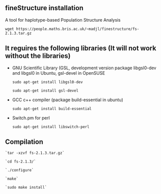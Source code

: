 fineStructure installation
---

A tool for haplotype-based Population Structure Analysis

`wget https://people.maths.bris.ac.uk/~madjl/finestructure/fs-2.1.3.tar.gz`

It reguires the following libraries (It will not work without the libraries)
---
- GNU Scientific Library (GSL, development version package libgsl0-dev and libgsl0 in Ubuntu, gsl-devel in OpenSUSE

	`sudo apt-get install libgsl0-dev`

	`sudo apt-get install gsl-devel`

- GCC c++ compiler (package build-essential in ubuntu)

	`sudo apt-get install build-essential`

- Switch.pm for perl

	`sudo apt-get install libswitch-perl`

Compilation
---

	`tar -xzvf fs-2.1.3.tar.gz`

	`cd fs-2.1.3/`

	`./configure`

	`make`

	`sudo make install`
